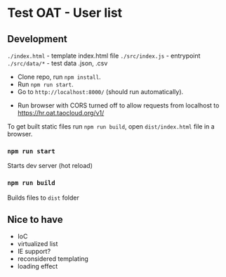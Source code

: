 # Test OAT - User list

## Development

`./index.html` - template index.html file
`./src/index.js` - entrypoint
`./src/data/*` - test data .json, .csv

- Clone repo, run `npm install`. 
- Run `npm run start`.
- Go to `http://localhost:8000/` (should run automatically).

* Run browser with CORS turned off to allow requests from localhost to https://hr.oat.taocloud.org/v1/

To get built static files run `npm run build`, open `dist/index.html` file in a browser.

### `npm run start` 
Starts dev server (hot reload)

### `npm run build`
Builds files to `dist` folder

## Nice to have
- IoC
- virtualized list
- IE support?
- reconsidered templating
- loading effect
